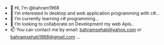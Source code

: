 - 👋 Hi, I’m @bahram1968
- 👀 I’m interested in desktop and web application programming with c#...
- 🌱 I’m currently learning c# programming...
- 💞️ I’m looking to collaborate on Development my web Apis..
- 📫 You can contact me by email: bahramsehati@yahoo.com or bahramsehati1968@gmail.com ...

<!---
bahram1968/bahram1968 is a ✨ special ✨ repository because its `README.md` (this file) appears on your GitHub profile.
You can click the Preview link to take a look at your changes.
--->
